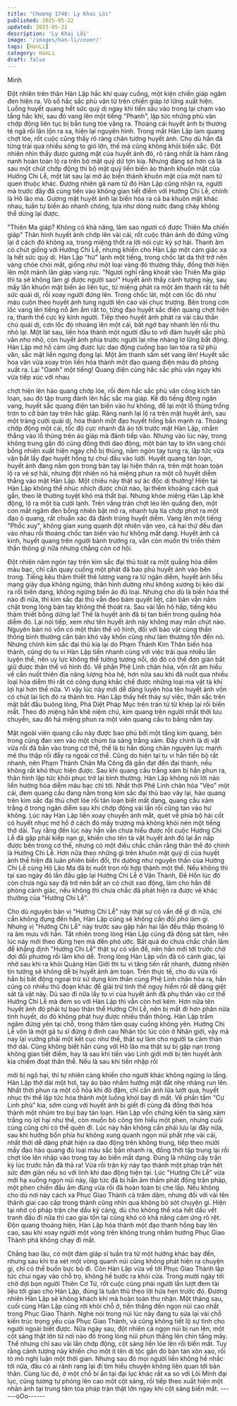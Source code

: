 ```yaml
---
title: "Chương 1746: Ly Khai Lôi"
published: 2025-05-22
updated: 2025-05-22
description: 'Ly Khai Lôi'
image: '/images/han-li/cover/'
tags: [HanLi]
category: HanLi
draft: false
---
```


Minh

Đột nhiên trên thân Hàn Lập hắc khí quay cuồng, một kiện chiến
giáp ngăm đen hiện ra.
Vô số hắc sắc phù văn từ trên chiến giáp lơ lững xuất hiện.
Luồng huyết quang hết sức quỷ dị ngay khi tiến sâu vào trong lại
chạm vào tầng hắc khí, sau đó vang lên một tiếng "Phanh", lập
tức những phù văn chớp động liên tục bị bắn tung tóe văng ra.
Thoáng cái huyết ảnh bị thương té ngã rồi lăn lộn ra xa, hiện lại
nguyên hình.
Trong mắt Hàn Lập lam quang chợt lóe, rốt cuộc cũng thấy rõ
ràng chân tướng huyết ảnh.
Cho dù hắn đã từng trải qua nhiều sóng to gió lớn, thế mà cũng
không khỏi biến sắc.
Đột nhiên nhìn thấy được gương mặt của huyết ảnh đó, rõ ràng
nhất là hàm răng nanh hoàn toàn lộ ra trên bộ mặt quỷ dữ tợn kia.
Nhưng đáng sợ hơn cả là sau một chút chớp động thì bộ mặt quỷ
liền biến ảo thành khuôn mặt của Hướng Chi Lễ, một lát sau lại
mờ ảo biến thành khuôn mặt của một nam tử quen thuộc khác.
Đương nhiên gã nam tử đó Hàn Lập cũng nhận ra, người mà
trước đây đã cùng tiến vào không gian tiết điểm với Hướng Chi
Lễ, chính là Hô lão ma.
Gương mặt huyết ảnh lại biến hóa ra cả ba khuôn mặt khác nhau,
tuần tự biến ảo nhanh chóng, tựa như dòng nước đang chảy
không thể dừng lại được.

"Thiên Ma giáp? Không có khả năng, làm sao ngươi có được
Thiên Ma chiến giáp" Thân hình huyết ảnh chớp lên vài cái, rốt
cuộc thân ảnh đó đứng vững lại ở cách đó không xa, trong miệng
thốt ra lời nói cực kỳ sợ hải. Thanh âm có chút giống với Hướng
Chi Lễ, nhưng khiến cho Hàn Lập một cảm giác xa lạ hết sức quỷ
dị.
Hàn Lập "hừ" lạnh một tiếng, trong chốc lát da thịt trở nên vàng
chóe chói mắt, giống như một loại vàng đỏ thường thấy, đồng thời
hiện lên một mảnh lân giáp vàng rực.
"Ngươi nghĩ rằng khoát vào Thiên Ma giáp thì ta sẽ không làm gì
được người sao!" Huyết ảnh thấy cảnh tượng này, sau mấy lần
khuôn mặt biến ảo liên tục, từ miệng phát ra một âm thanh rất to
hết sức quái dị, rồi xoay người đứng lên.
Trong chốc lát, một cơn lốc đỏ như máu cuộn theo huyết ảnh tung
người lên cao vài chục trượng.
Bên trong cơn lốc vang lên tiếng nổ ầm ầm rất to, từng đạo huyết
sắc điện quang chợt hiện ra, thanh thế cực kỳ kinh người.
Tiếp theo huyết ảnh phát ra vài câu thần chú quái dị, cơn lốc đó
nhoáng lên một cái, bất ngờ bay nhanh lên rồi thu nhỏ lại. Một lát
sau, liền hóa thành một người đầu to với đám huyết sắc phù văn
nho nhỏ, còn huyết ảnh phía trước người lại nhẹ nhàng lơ lững
bất động.
Hàn Lập mơ hồ cảm ứng được lực dao động cuồng bạo lan tỏa ra
từ phù văn, sắc mặt liền ngưng đọng lại.
Một âm thanh sấm sét vang lên!
Huyết sắc hoa văn vừa xoay tròn liền hóa thành một đạo quang
điện màu đỏ phóng xuất ra.
Lại "Oanh" một tiếng!
Quang điện cùng hắc sắc phù văn ngay khi vừa tiếp xúc với nhau

chợt hiện lên hào quang chớp lóe, rồi đem hắc sắc phù văn công
kích tán loạn, sau đó tập trung đánh lên hắc sắc ma giáp.
Kế đó tiếng động ngân vang, huyết sắc quang điện tan biến vào
hư không, để lại một lỗ thủng trống trơn to cỡ bàn tay trên hắc
giáp.
Răng nanh lại lộ ra trên mặt huyết ảnh, sau một tràng cười quái
dị, hóa thành một đạo huyết hồng bắn mạnh ra.
Thoáng chớp động một cái, tốc độ cực nhanh đã ào tới trước mặt
Hàn Lập, nhắm thẳng vào lỗ thủng trên áo giáp mà đánh tiếp vào.
Nhưng vào lúc này, trong không trung gần đó cũng đồng thời dao
động, một bàn tay to lớn vàng chói bỗng nhiên xuất hiện ngay chỗ
bị thủng, năm ngón tay tung ra, lập tức vừa vặn bắt lấy đạo huyết
hồng tự chui đầu vào lưới.
Huyết quang tán loạn, huyết ảnh đang nằm gọn trong bàn tay lại
hiện thân ra, trên mặt hoàn toàn lộ ra vẻ sợ hải, nhưng đột nhiên
nó há miệng phun ra một cỗ huyết diễm thẳng vào mặt Hàn Lập.
Một chiêu này thật sự ác độc dị thường!
Hiện tại Hàn Lập không thể nhúc nhích được chút nào, lại thêm
khoảng cách quá gần, theo lẽ thường tuyệt khó mà thất bại.
Nhưng khóe miệng Hàn Lập khẽ động, lộ ra một tia cười lạnh.
Trên vầng trán chợt léo lên quầng đen, một con mắt ngăm đen
bỗng nhiên bật mở ra, nhanh tựa tia chớp phọt ra một đạo ô
quang, rất chuẩn xác đã đánh trúng huyết diễm.
Vang lên một tiếng "Phốc xuy", không gian xung quanh đột nhiên
vặn vẹo, cả hai thứ đều đan vào nhau rồi thoáng chốc tan biến
vào hư không mất dạng.
Huyết ảnh cả kinh, huyết quang trên người bành trướng ra, vẫn
còn muốn thi triển thêm thần thông gì nữa nhưng chẳng còn cơ
hội.

Đột nhiên năm ngón tay trên kim sắc đại thủ toát ra một quầng
hỏa diễm màu bạc, chỉ cần quay cuồng một phát đã bao phủ
huyết ảnh vào bên trong.
Tiếng kêu thảm thiết thê lương vang ra từ ngân diễm, huyết ảnh
liều mạng giãy dụa không ngừng, thân hình dường như không
xương bị kéo dài ra rồi biến dạng, không ngừng biến ảo đủ loại.
Nhưng cho dù là biến hóa thế nào đi nữa, thì kim sắc đại thủ vẫn
đeo bám quyết liệt, căn bản vẫn nắm chặt trong lòng bàn tay
không thể thoát ra.
Sau vài lần hô hấp, tiếng kêu thảm thiết bỗng dừng lại!
Thế là huyết ảnh đã bị tan biến trong quầng hỏa diễm đó.
Lại nói tiếp, xem như tên huyết ảnh này không may mắn chút nào.
Nguyên bản nó vốn có một thân thể vô hình, đối với bảo vật cùng
thần thông bình thường căn bản khó vây khốn cũng như làm
thương tổn đến nó. Nhưng chính kim sắc đại thủ kia lại do Phạm
Thánh Kim Thân biến hóa thành, cũng do tu vi Hàn Lập tiến
nhanh cùng với việc trải qua nhiều lần luyện thể, nên uy lực
không thể tưởng tượng nổi, dó đó có thể đơn giản bắt giữ được
thân thể vô hình đó.
Về phần Phệ Linh chân hỏa, vốn rất am hiểu về cắn nuốt thiên địa
năng lượng hỏa hệ, hơn nữa sau khi đã nuốt qua nhiều loại hỏa
diễm thì rất có công dụng khắc chế được những loại ma vật tà khí
lợi hại hơn thế nữa. Vì vậy lúc này mới dễ dàng luyện hóa tên
huyết ảnh vốn có chút lai lịch đó ra thành tro.
Hàn Lập thấy hết thảy sự việc, thần sắc trên mặt bắt đầu buông
lỏng, Phá Diệt Pháp Mục trên trán từ từ khép lại rồi biến mất.
Theo đó miệng hắn khẽ niệm chú, kim quang trên người nhất thời
lưu chuyển, sau đó há miệng phun ra một viên quang cầu to bằng
nắm tay.

Mặt ngoài viên quang cầu này được bao phủ bởi một tầng kim
quang, bên trong cũng đan xen vào một chùm tia sáng trắng xám.
Đây chính là dị vật vừa rồi đã bắn vào trong cơ thể, thế là bị hắn
dùng chân nguyên lực mạnh mẽ thu thập rồi đẩy ra ngoài cơ thể.
Cũng do hiện tại tu vi hắn tiến bộ rất nhanh, nên Phạm Thánh
Chân Ma Công đã gần đạt đến đại thành, nếu không rất khó thực
hiện được.
Sau khi quang cầu trắng xám bị hắn phun ra, thân hình lập tức
khôi phục trở lại bình thường.
Hàn Lập không nói lời nào liền hướng hỏa diễm màu bạc chỉ tới.
Nhất thời Phệ Linh chân hỏa "Vèo" một cái, đem quang cầu đang
nằm trong kim sắc đại thủ bao vây lại, hào quang trên kim sắc đại
thủ chợt lóe rồi tán loạn biết mất dạng, quang cầu xám trắng ở
trong ngân diễm sau khi chớp động vài lần rồi cũng tan vào hư
không.
Lúc này Hàn Lập liền xoay chuyển ánh mắt, quét về phía bộ hài
cốt có huyết nhục mơ hồ ở cách đó mấy trượng mà không khỏi
nén một tiếng thở dài.
Tuy rằng đến lúc này hắn vẫn chưa hiểu được rốt cuộc Hướng
Chi Lễ đã gặp phải kiếp nạn gì, khiến cho tên tà vật huyết ảnh đó
lại ẩn nấp được bên trong cơ thể, nhưng có một điều chắc chắn
rằng thân thể đó chính là Hướng Chi Lễ.
Hơn nữa theo những gì trên khuôn mặt quỷ dị của huyết ảnh thể
hiện đã luân phiên biến đổi, thì dường như nguyên thần của
Hướng Chi Lễ cùng Hô Lão Ma đã bị nuốt trọn rồi hợp thành một
thể.
Nếu không thì tại sao ngày đó lần đầu gặp lại Hướng Chi Lễ ở
Vân Thành, Đề Hồn lúc đó còn chưa ngủ say đã trở nên bất an có
chút xao động, làm cho hắn đề phòng cảnh giác, nếu không thì
chưa chắc đã phát hiện ra được vẻ khác thường của "Hướng Chi
Lễ".

Cho dù nguyên bản vị "Hướng Chi Lễ" này thật sự có vấn đề gì đi
nữa, chỉ cần không đụng đến hắn, Hàn Lập cũng sẽ không cần
đối phó làm gì.
Nhưng vị "Hướng Chi Lễ" này trước sau gặp hắn hai lần đều thấp
thoáng lộ ra âm mưu với hắn.
Tất nhiên trong lòng Hàn Lập cũng đã động sát tâm, nên lúc này
mới theo đúng hẹn mà đến phó ước.
Bất quá do chưa chắc chắn lắm để khẳng định "Hướng Chi Lễ"
thật sự có vấn đề, nên hắn mới tới trước chờ đợi đối phương rồi
làm khó dễ.
Trong lòng Hàn Lập vốn đã có cảnh giác, lại nhờ sau khi ra khỏi
Quảng Hàn Giới thì tu vi tăng tiến rất nhanh, đương nhiên tin
tưởng sẽ không dễ bị huyết ảnh ám toán.
Trên thực tế, cho dù vừa rồi hắn bị bất động ngoại trừ sử dụng
kim thân cùng Phệ Linh chân hỏa ra, hắn cũng có nhiều thủ đoạn
khác để giải trừ tình thế nguy hiểm rồi dễ dàng giệt sát tà vật này.
Dù sao đi nữa lấy tu vi của huyết ảnh đã phụ thân vào cơ thể
Hướng Chi Lễ mà đem so với Hàn Lập thì vẫn còn hơi kém.
Hơn nữa tên huyết ảnh đó phải tự bạo thân thể Hướng Chi Lễ,
nên bị mất đi hơn phân nữa tinh huyết, do đó không phát huy
được nhiều thần thông.
Hàn Lập trầm ngâm đứng yên tại chỗ, trong thâm tâm quay cuồng
không yên.
Hướng Chi Lễ vốn là một gã tu sĩ đứng ở đỉnh cao Nhân tộc lúc
còn ở Nhân giới, vậy mà nay lại vướng phải một kết cục như thế,
thật sự làm cho người ta cảm thán thở dài.
Cũng không biết hắn cùng với Hô lão ma thật sự bị gặp nạn trong
không gian tiết điểm, hay là sau khi tiến vào Linh giới mới bị tên
huyết ảnh kia chiếm đoạt thân thể. Nếu là sau khi tiến nhập rồi

mới bị ngộ hại, thì tự nhiên càng khiến cho người khác không
ngừng lo lắng.
Hàn Lập thở dài một hơi, tay áo bào nhắm hướng mặt đất nhẹ
nhàng run lên.
Nhất thời phun ra một cỗ hỏa khí đỏ đậm, chỉ cần ánh lửa lướt
qua, huyết nhục thi thể lập tức hóa thành một luồng khói bay đi
mất.
Về phần tấm "Cự Linh phù" kia, sớm cùng với huyết ảnh bị giết đi
cũng đã đồng thời hóa thành một nhúm tro bụi bay tán loạn.
Hàn Lập vốn chứng kiến tia sáng xám trắng nọ lợi hại như thế,
còn muốn bỏ công tìm hiểu một phen, nhưng cuối cùng cũng chỉ
có thể quên đi.
Lúc này hắn không cần phải lưu lại đây nữa, sau khi hướng bốn
phía hư không xung quanh ngọn núi phất nhẹ vài cái, nhất thời dễ
dàng phát hiện ra dao động trên không trung, tiếp theo mười mấy
đạo hào quang đủ loại màu sắc bắn nhanh ra, đồng thời tập trung
lại rồi chợt lóe lên nhập vào trong tay áo biến mất dạng. Đúng là
những cây trận kỳ lúc trước hắn đã thả ra!
Vừa rồi trận kỳ này tạo thành một pháp trận hết sức đơn giản nếu
so với linh khí dao động hiện tại.
Lúc "Hướng Chi Lễ" vừa mới hạ xuống ngọn núi này, lập tức đã bị
hắn âm thầm phát động trận pháp, một phen chiến đấu ầm đùng
vừa rồi đã hoàn toàn bị che lấp. Nếu không cho dù nơi này cách
xa Phục Giao Thành cả trăm dặm, nhưng đối với vài tên thánh
giai cao cấp trong thành cũng nhìn qua không bỏ sót chuyện gì.
Hiện tại nhờ có pháp trận che dấu kỹ càng, dù cho không thể xóa
hết dấu vết tranh đấu đi nữa thì cao giai tồn tại cũng khó có khả
năng cảm ứng rõ rệt.
Độn quang thoáng hiện, Hàn Lập hóa thành một đạo thanh hồng
bay lên cao, sau khi xoay người một vòng trên không trung nhắm
hướng Phục Giao Thành phá không chạy đi mất.

Chẳng bao lâu, có một đám giáp sĩ tuần tra từ một hướng khác
bay đến, nhưng sau khi tra xét một vòng quanh núi cũng không
phát hiện ra chuyện gì, chỉ có thể buồn bực bỏ đi.
Còn Hàn Lập vừa về tới Phục Giao Thành lập tức chui ngay vào
chỗ trọ, không hề bước ra khỏi cửa.
Trong mười ngày tới chờ đợi bọn người Thiên Cơ Tử, rốt cuộc
cũng phái người lần lượt đem tài liệu tới giao cho Hàn Lập, đúng
là tuân thủ theo lời hứa hẹn trước đó.
Đương nhiên Hàn Lập sẽ không khách khí mà hoàn toàn thu
nhận.
Một tháng sau, cuối cùng Hàn Lập cũng rời khỏi chỗ ở, tiến thẳng
đến ngọn núi cao nhất trong Phục Giao Thành.
Nghe nói trong núi lúc này đang tu sửa lại vài chỗ kiến trúc trọng
yếu của Phục Giao Thành, và cũng không tiết lộ sự tình cho
người ngoài biết được.
Nửa ngày sau, đột nhiên cả ngọn núi bị run lên, một cột sáng thật
lớn từ nơi nào đó trong lòng núi phun thẳng lên chín tầng mây.
Thế nhưng chỉ sau vài lần chớp động, cột sáng liền lóe lên rồi
biến mất.
Tuy rằng cảnh tượng này khiến cho một ít tên dị tộc gần đó bàn
tán xôn xao, rồi tò mò nghị luận một thời gian. Nhưng sau đó mọi
người liền không hề nhắc tới nữa, đâu có ai rãnh rang lại đi tìm
hiểu chuyện không liên quan tới bản thân.
Cùng lúc đó, ở một chỗ bí ẩn tại đại lục khác rất xa so với Lôi
Minh đại lục, cũng tương tự phóng lên cao một cột sáng, rồi tiếp
theo xuất hiện một nhân ảnh tại trung tâm tòa pháp trận thật lớn
ngay khi cột sáng biến mất.
------oOo------
